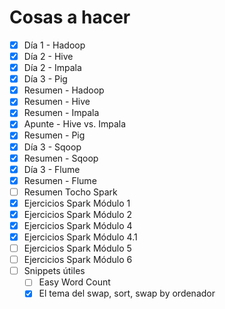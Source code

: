 # Cosas a hacer

- [x] Día 1 - Hadoop
- [x] Día 2 - Hive
- [x] Día 2 - Impala
- [x] Día 3 - Pig
- [x] Resumen - Hadoop
- [x] Resumen - Hive
- [x] Resumen - Impala
- [x] Apunte - Hive vs. Impala
- [x] Resumen - Pig
- [x] Día 3 - Sqoop
- [x] Resumen - Sqoop
- [x] Día 3 - Flume
- [x] Resumen - Flume
- [ ] Resumen Tocho Spark
- [x] Ejercicios Spark Módulo 1
- [x] Ejercicios Spark Módulo 2
- [x] Ejercicios Spark Módulo 4
- [x] Ejercicios Spark Módulo 4.1
- [ ] Ejercicios Spark Módulo 5
- [ ] Ejercicios Spark Módulo 6
- [ ] Snippets útiles
  - [ ] Easy Word Count
  - [x] El tema del swap, sort, swap by ordenador